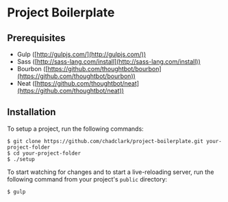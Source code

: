 # Project Boilerplate

## Prerequisites

- Gulp ([http://gulpjs.com/](http://gulpjs.com/))
- Sass ([http://sass-lang.com/install](http://sass-lang.com/install))
- Bourbon ([https://github.com/thoughtbot/bourbon](https://github.com/thoughtbot/bourbon))
- Neat ([https://github.com/thoughtbot/neat](https://github.com/thoughtbot/neat))

## Installation

To setup a project, run the following commands:

	$ git clone https://github.com/chadclark/project-boilerplate.git your-project-folder
	$ cd your-project-folder
	$ ./setup

To start watching for changes and to start a live-reloading server, run the following command from your project's `public` directory:

	$ gulp
